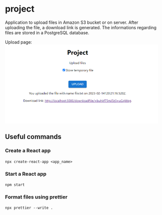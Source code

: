 # project
Application to upload files in Amazon S3 bucket or on server. After uploading the file, a download link is generated. The informations regarding files are stored in a PostgreSQL database.

Upload page:
![image](/images/upload_file.png?raw=true)

## Useful commands
### Create a React app
`npx create-react-app <app_name>`

### Start a React app
`npm start`

### Format files using prettier
`npx prettier --write .`
